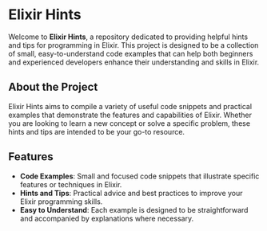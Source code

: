 # Elixir Hints

Welcome to **Elixir Hints**, a repository dedicated to providing helpful hints and tips for programming in Elixir. This project is designed to be a collection of small, easy-to-understand code examples that can help both beginners and experienced developers enhance their understanding and skills in Elixir.

## About the Project

Elixir Hints aims to compile a variety of useful code snippets and practical examples that demonstrate the features and capabilities of Elixir. Whether you are looking to learn a new concept or solve a specific problem, these hints and tips are intended to be your go-to resource.

## Features

- **Code Examples**: Small and focused code snippets that illustrate specific features or techniques in Elixir.
- **Hints and Tips**: Practical advice and best practices to improve your Elixir programming skills.
- **Easy to Understand**: Each example is designed to be straightforward and accompanied by explanations where necessary.
